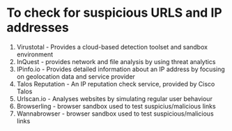 # To check for suspicious URLS and IP addresses
1. Virustotal - Provides a cloud-based detection toolset and sandbox environment
2. InQuest - provides network and file analysis by using threat analytics
3. IPinfo.io - Provides detailed information about an IP address by focusing on geolocation data and service provider
4. Talos Reputation - An IP reputation check service, provided by Cisco Talos
5. Urlscan.io - Analyses websites by simulating regular user behaviour
6. Browserling - browser sandbox used to test suspicius/malicious links
7. Wannabrowser - browser sandbox used to test suspicious/malicious links
